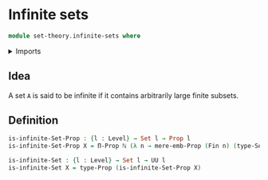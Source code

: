 # Infinite sets

```agda
module set-theory.infinite-sets where
```

<details><summary>Imports</summary>

```agda
open import elementary-number-theory.natural-numbers
open import foundation.existential-quantification
open import foundation.mere-embeddings
open import foundation.propositions
open import foundation.sets
open import foundation.universe-levels
open import univalent-combinatorics.standard-finite-types
```

</details>

## Idea

A set `A` is said to be infinite if it contains arbitrarily large finite subsets.

## Definition

```agda
is-infinite-Set-Prop : {l : Level} → Set l → Prop l
is-infinite-Set-Prop X = Π-Prop ℕ (λ n → mere-emb-Prop (Fin n) (type-Set X))

is-infinite-Set : {l : Level} → Set l → UU l
is-infinite-Set X = type-Prop (is-infinite-Set-Prop X)
```
